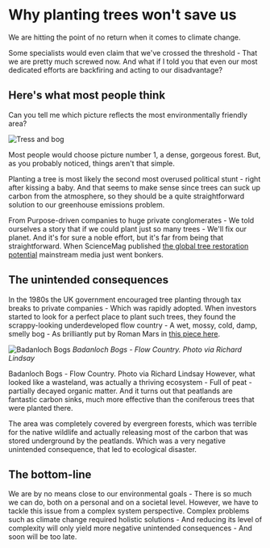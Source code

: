 # Why planting trees won't save us

We are hitting the point of no return when it comes to climate change.

Some specialists would even claim that we've crossed the threshold - That we are pretty much screwed now. And what if I told you that even our most dedicated efforts are backfiring and acting to our disadvantage?

## Here's what most people think
Can you tell me which picture reflects the most environmentally friendly area?

![Tress and bog](https://res.cloudinary.com/dxbk4zeyc/image/upload/v1691312810/Blog%20-%20github%20pages/2020-10-30-trees_and_bog.png)

Most people would choose picture number 1, a dense, gorgeous forest. But, as you probably noticed, things aren't that simple.

Planting a tree is most likely the second most overused political stunt - right after kissing a baby. And that seems to make sense since trees can suck up carbon from the atmosphere, so they should be a quite straightforward solution to our greenhouse emissions problem. 

From Purpose-driven companies to huge private conglomerates - We told ourselves a story that if we could plant just so many trees - We'll fix our planet. And it's for sure a noble effort, but it's far from being that straightforward. When ScienceMag published [the global tree restoration potential](https://www.science.org/doi/10.1126/science.aax0848) mainstream media just went bonkers.

## The unintended consequences
In the 1980s the UK government encouraged tree planting through tax breaks to private companies - Which was rapidly adopted. When investors started to look for a perfect place to plant such trees, they found the scrappy-looking underdeveloped flow country - A wet, mossy, cold, damp, smelly bog - As brilliantly put by Roman Mars in [this piece here](https://99percentinvisible.org/episode/for-the-love-of-peat/).

![Badanloch Bogs](https://res.cloudinary.com/dxbk4zeyc/image/upload/v1691312809/Blog%20-%20github%20pages/2020-10-30-badalonch_bogs.jpg)
_Badanloch Bogs - Flow Country. Photo via Richard Lindsay_

Badanloch Bogs - Flow Country. Photo via Richard Lindsay
However, what looked like a wasteland, was actually a thriving ecosystem - Full of peat - partially decayed organic matter. And it turns out that peatlands are fantastic carbon sinks, much more effective than the coniferous trees that were planted there.

The area was completely covered by evergreen forests, which was terrible for the native wildlife and actually releasing most of the carbon that was stored underground by the peatlands. Which was a very negative unintended consequence, that led to ecological disaster.

## The bottom-line
We are by no means close to our environmental goals - There is so much we can do, both on a personal and on a societal level. However, we have to tackle this issue from a complex system perspective.
Complex problems such as climate change required holistic solutions - And reducing its level of complexity will only yield more negative unintended consequences - And soon will be too late.
